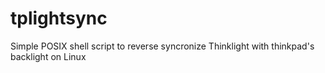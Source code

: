# tplightsync
Simple POSIX shell script to reverse syncronize Thinklight with thinkpad's backlight on Linux
